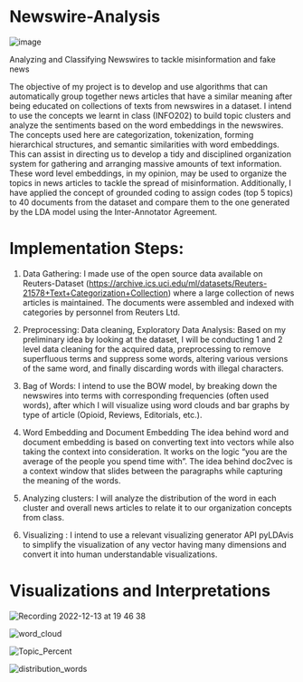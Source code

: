 # Newswire-Analysis
![image](https://user-images.githubusercontent.com/43926813/207499689-4f4f0ee7-3563-46eb-9b94-9b117abfc1a9.png)


Analyzing and Classifying Newswires to tackle misinformation and fake news

The objective of my project is to develop and use algorithms that can automatically group together news articles that have a similar meaning after being educated on collections of texts from newswires in a dataset.
I intend to use the concepts we learnt in class (INFO202) to build topic clusters and analyze the sentiments based on the word embeddings in the newswires. The concepts used here are categorization, tokenization, forming hierarchical structures, and semantic similarities with word embeddings. This can assist in directing us to develop a tidy and disciplined organization system for gathering and arranging massive amounts of text information. These word level embeddings, in my opinion, may be used to organize the topics in news articles to tackle the spread of misinformation. Additionally, I have applied the concept of grounded coding to assign codes (top 5 topics) to 40 documents from the dataset and compare them to the one generated by the LDA model using the Inter-Annotator Agreement.

# Implementation Steps:

1. Data Gathering: 
  I made use of the open source data available on Reuters-Dataset (https://archive.ics.uci.edu/ml/datasets/Reuters-21578+Text+Categorization+Collection) where a large collection of news articles is maintained. The documents were assembled and indexed with categories by personnel from Reuters Ltd.

2. Preprocessing: 
  Data cleaning, Exploratory Data Analysis: Based on my preliminary idea by looking at the dataset, I will be conducting 1 and 2 level data cleaning for the acquired data, preprocessing to remove superfluous terms and suppress some words, altering various versions of the same word, and finally discarding words with illegal characters.

3. Bag of Words: I intend to use the BOW model,  by breaking down the newswires into terms with corresponding frequencies (often used words), after which I will visualize using word clouds and bar graphs by type of article (Opioid, Reviews, Editorials, etc.).

4. Word Embedding and Document Embedding
The idea behind word and document embedding is based on converting text into vectors while also taking the context into consideration. It works on the logic “you are the average of the people you spend time with”. The idea behind doc2vec is a context window that slides between the paragraphs while capturing the meaning of the words.

5. Analyzing clusters: I will analyze the distribution of the word in each cluster and overall news articles to relate it to our organization concepts from class.

6. Visualizing : I intend to use a relevant visualizing generator API pyLDAvis to simplify the visualization of any vector having many dimensions and convert it into human understandable visualizations.


# Visualizations and Interpretations


![Recording 2022-12-13 at 19 46 38](https://user-images.githubusercontent.com/43926813/207500628-775404e6-82ce-4051-9914-52dbb637d9be.gif)

![word_cloud](https://user-images.githubusercontent.com/43926813/207500179-d0c083f1-d9b3-437c-b287-b17d3d82039e.png)

![Topic_Percent](https://user-images.githubusercontent.com/43926813/207500230-86b9f10a-29ef-4092-91d8-4e4ee0f2d1ce.png)

![distribution_words](https://user-images.githubusercontent.com/43926813/207500239-87adea2e-bb74-4f4e-8508-85df1ade650a.png)
